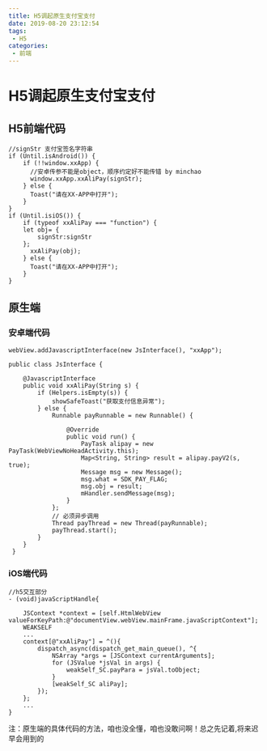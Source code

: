 ```yaml
---
title: H5调起原生支付宝支付
date: 2019-08-20 23:12:54
tags:
 - H5
categories:
 - 前端
---
```


#   H5调起原生支付宝支付

##  H5前端代码 

    //signStr 支付宝签名字符串
    if (Until.isAndroid()) {
        if (!!window.xxApp) {
          //安卓传参不能是object，顺序约定好不能传错 by minchao 
          window.xxApp.xxAliPay(signStr);
        } else {
          Toast("请在XX-APP中打开");
        }
    }
    if (Until.isiOS()) {
        if (typeof xxAliPay === "function") {
        let obj= {
            signStr:signStr
        };
          xxAliPay(obj);
        } else {
          Toast("请在XX-APP中打开");
        }
    }
    
    
##      原生端

###     安卓端代码

    webView.addJavascriptInterface(new JsInterface(), "xxApp");

    public class JsInterface {

        @JavascriptInterface
        public void xxAliPay(String s) {
            if (Helpers.isEmpty(s)) {
                showSafeToast("获取支付信息异常");
            } else {
                Runnable payRunnable = new Runnable() {

                    @Override
                    public void run() {
                        PayTask alipay = new PayTask(WebViewNoHeadActivity.this);
                        Map<String, String> result = alipay.payV2(s, true);
                        Message msg = new Message();
                        msg.what = SDK_PAY_FLAG;
                        msg.obj = result;
                        mHandler.sendMessage(msg);
                    }
                };
                // 必须异步调用
                Thread payThread = new Thread(payRunnable);
                payThread.start();
            }
        }
     }
    


###     iOS端代码     

    //h5交互部分
    - (void)javaScriptHandle{
        
        JSContext *context = [self.HtmlWebView valueForKeyPath:@"documentView.webView.mainFrame.javaScriptContext"];
        WEAKSELF
        ...
        context[@"xxAliPay"] = ^(){
            dispatch_async(dispatch_get_main_queue(), ^{
                NSArray *args = [JSContext currentArguments];
                for (JSValue *jsVal in args) {
                    weakSelf_SC.payPara = jsVal.toObject;
                }
                [weakSelf_SC aliPay];
            });
        };
        ...
    }
    
注：原生端的具体代码的方法，咱也没全懂，咱也没敢问啊！总之先记着,将来迟早会用到的
